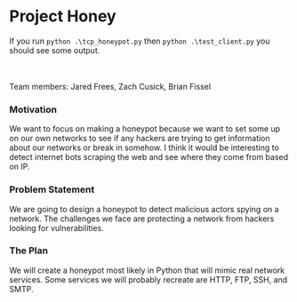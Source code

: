 # Project Honey

If you run `python .\tcp_honeypot.py` then `python .\test_client.py` you should see some output.


<br/><br/>
Team members:
Jared Frees,
Zach Cusick,
Brian Fissel

### Motivation
We want to focus on making a honeypot because we want to set some up on our own networks to see if any hackers are trying to get information about our networks or break in somehow. I think it would be interesting to detect internet bots scraping the web and see where they come from based on IP.

### Problem Statement
We are going to design a honeypot to detect malicious actors spying on a network. The challenges we face are protecting a network from hackers looking for vulnerabilities. 

### The Plan
We will create a honeypot most likely in Python that will mimic real network services. Some services we will probably recreate are HTTP, FTP, SSH, and SMTP.

